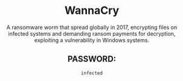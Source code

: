 <div align="center">

# WannaCry

A ransomware worm that spread globally in 2017, encrypting files on infected systems and demanding ransom payments for decryption, exploiting a vulnerability in Windows systems.

## PASSWORD:

```
infected
```

</div>

